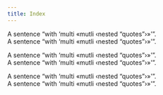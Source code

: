 ```yaml
---
title: Index
---
```


A sentence “with ‘multi «mutli ‹nested “quotes”›»’”.  
A sentence “with ‘multi «mutli ‹nested “quotes”›»’”.

A sentence “with ‘multi «mutli ‹nested “quotes”›»’”.  
A sentence “with ‘multi «mutli ‹nested “quotes”›»’”.

A sentence “with ‘multi «mutli ‹nested “quotes”›»’”.  
A sentence “with ‘multi «mutli ‹nested “quotes”›»’”.
